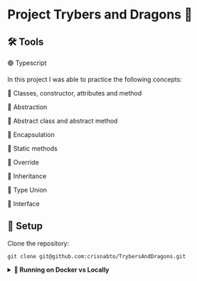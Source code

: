 # Project Trybers and Dragons :dragon:

## :hammer_and_wrench: Tools

:green_circle: Typescript

In this project I was able to practice the following concepts:

:large_blue_circle: Classes, constructor, attributes and method
<br>

:large_blue_circle: Abstraction
<br>

:large_blue_circle: Abstract class and abstract method
<br>

:large_blue_circle: Encapsulation
<br>

:large_blue_circle: Static methods
<br>

:large_blue_circle: Override
<br>

:large_blue_circle: Inheritance
<br>

:large_blue_circle: Type Union
<br>

:large_blue_circle: Interface

## :wrench:  Setup

Clone the repository:

```
git clone git@github.com:crisnabto/TrybersAndDragons.git
```

<details>
  <summary><strong>🐋 Running on Docker vs Locally</strong></summary><br />
  
  ## On Docker

  > :information_source: Run the `node` service with the command `docker-compose up -d`.
  
  - These services will initialize a container named `trybers_and_dragons`.
  
  - From here you can run the `trybers_and_dragons` container via CLI or open it in VS Code..
  
  > :information_source: Use the command `docker exec -it trybers_and_dragons bash`.

  - It will give you access to the interactive terminal of the container created by compose, which is running in the background.

  > :information_source:  Install dependencies [**If any**] with `npm install` 
    
  - **⚠ Attention:** If you choose to use Docker, **ALL** commands available in `package.json` (npm start, npm test, npm run dev, ...) must be executed **INSIDE** the container, i.e., in the terminal that appears after executing the `docker exec` command mentioned above. 
  
---
  
  ## Without Docker
  
  > Install dependencies [**If any**] with `npm install

  ✨ **Tip:** To run the project in this way, you must have `Node` installed on your computer.

  ✨ **Tip:** The project expects the `Node` version used to be 16.

  <br/>
</details>


<!-- Olá, Tryber!
Esse é apenas um arquivo inicial para o README do seu projeto no qual você pode customizar e reutilizar todas as vezes que for executar o trybe-publisher.

Para deixá-lo com a sua cara, basta alterar o seguinte arquivo da sua máquina: ~/.student-repo-publisher/custom/_NEW_README.md

É essencial que você preencha esse documento por conta própria, ok?
Não deixe de usar nossas dicas de escrita de README de projetos, e deixe sua criatividade brilhar!
:warning: IMPORTANTE: você precisa deixar nítido:
- quais arquivos/pastas foram desenvolvidos por você; 
- quais arquivos/pastas foram desenvolvidos por outra pessoa estudante;
- quais arquivos/pastas foram desenvolvidos pela Trybe.
-->
